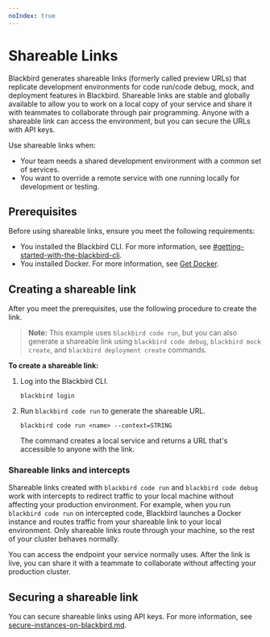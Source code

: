 ```yaml
---
noIndex: true
---
```


# Shareable Links

Blackbird generates shareable links (formerly called preview URLs) that replicate development environments for code run/code debug, mock, and deployment features in Blackbird. Shareable links are stable and globally available to allow you to work on a local copy of your service and share it with teammates to collaborate through pair programming. Anyone with a shareable link can access the environment, but you can secure the URLs with API keys.

Use shareable links when:

* Your team needs a shared development environment with a common set of services.
* You want to override a remote service with one running locally for development or testing.

## Prerequisites

Before using shareable links, ensure you meet the following requirements:

* You installed the Blackbird CLI. For more information, see [#getting-started-with-the-blackbird-cli](blackbird-cli/#getting-started-with-the-blackbird-cli "mention").
* You installed Docker. For more information, see [Get Docker](https://docs.docker.com/get-started/get-docker).

## Creating a shareable link

After you meet the prerequisites, use the following procedure to create the link.

> **Note:** This example uses `blackbird code run`, but you can also generate a shareable link using `blackbird code debug`, `blackbird mock create`, and `blackbird deployment create` commands.

**To create a shareable link:**

1.  Log into the Blackbird CLI.

    ```shell
    blackbird login
    ```
2.  Run `blackbird code run` to generate the shareable URL.

    ```shell
    blackbird code run <name> --context=STRING
    ```

    The command creates a local service and returns a URL that's accessible to anyone with the link.

### Shareable links and intercepts

Shareable links created with `blackbird code run` and `blackbird code debug` work with intercepts to redirect traffic to your local machine without affecting your production environment. For example, when you run `blackbird code run` on intercepted code, Blackbird launches a Docker instance and routes traffic from your shareable link to your local environment. Only shareable links route through your machine, so the rest of your cluster behaves normally.

You can access the endpoint your service normally uses. After the link is live, you can share it with a teammate to collaborate without affecting your production cluster.

## Securing a shareable link

You can secure shareable links using API keys. For more information, see [secure-instances-on-blackbird.md](secure-instances-on-blackbird.md "mention").
